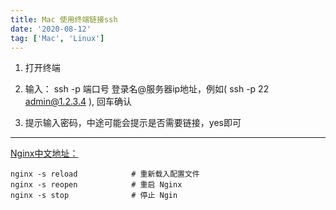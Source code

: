 ```yaml
---
title: Mac 使用终端链接ssh
date: '2020-08-12'
tag: ['Mac', 'Linux']
---
```


1. 打开终端

2. 输入： ssh -p 端口号 登录名@服务器ip地址，例如( ssh -p 22 admin@1.2.3.4 ), 回车确认

3. 提示输入密码，中途可能会提示是否需要链接，yes即可


----------
[Nginx中文地址：][1]

```
nginx -s reload            # 重新载入配置文件
nginx -s reopen            # 重启 Nginx
nginx -s stop              # 停止 Ngin

```


  [1]: https://www.nginx.cn/doc/index.html
